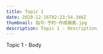 ```yaml
---
title: Topic 1
date: 2020-12-16T02:23:54.346Z
thumbnail: 指令-予約-作成画面.jpg
description: Topic 1 - Description
---
```

Topic 1 - Body
